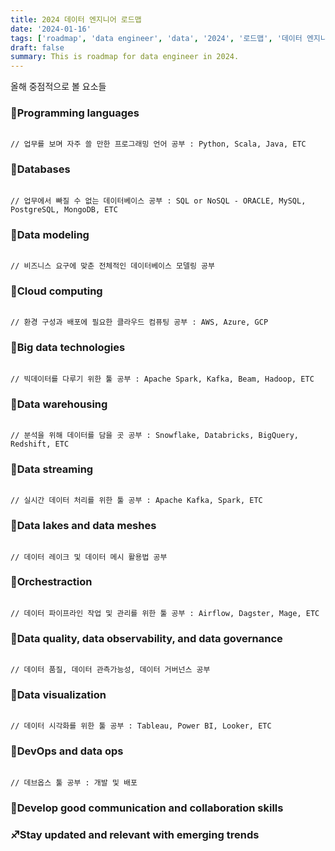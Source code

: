 ```yaml
---
title: 2024 데이터 엔지니어 로드맵
date: '2024-01-16'
tags: ['roadmap', 'data engineer', 'data', '2024', '로드맵', '데이터 엔지니어']
draft: false
summary: This is roadmap for data engineer in 2024.
---
```


올해 중점적으로 볼 요소들

### 📌Programming languages

```code

// 업무를 보며 자주 쓸 만한 프로그래밍 언어 공부 : Python, Scala, Java, ETC

```

### 📌Databases

```code

// 업무에서 빠질 수 없는 데이터베이스 공부 : SQL or NoSQL - ORACLE, MySQL, PostgreSQL, MongoDB, ETC

```

### 📌Data modeling

```code

// 비즈니스 요구에 맞춘 전체적인 데이터베이스 모델링 공부

```

### 📌Cloud computing

```code

// 환경 구성과 배포에 필요한 클라우드 컴퓨팅 공부 : AWS, Azure, GCP

```

### 📌Big data technologies

```code

// 빅데이터를 다루기 위한 툴 공부 : Apache Spark, Kafka, Beam, Hadoop, ETC

```

### 📌Data warehousing

```code

// 분석을 위해 데이터를 담을 곳 공부 : Snowflake, Databricks, BigQuery, Redshift, ETC

```

### 📌Data streaming

```code

// 실시간 데이터 처리를 위한 툴 공부 : Apache Kafka, Spark, ETC

```

### 📌Data lakes and data meshes

```code

// 데이터 레이크 및 데이터 메시 활용법 공부

```

### 📌Orchestraction

```code

// 데이터 파이프라인 작업 및 관리를 위한 툴 공부 : Airflow, Dagster, Mage, ETC

```

### 📌Data quality, data observability, and data governance

```code

// 데이터 품질, 데이터 관측가능성, 데이터 거버넌스 공부

```

### 📌Data visualization

```code

// 데이터 시각화를 위한 툴 공부 : Tableau, Power BI, Looker, ETC

```

### 📌DevOps and data ops

```code

// 데브옵스 툴 공부 : 개발 및 배포

```

### 🔰Develop good communication and collaboration skills

### ♐️Stay updated and relevant with emerging trends
